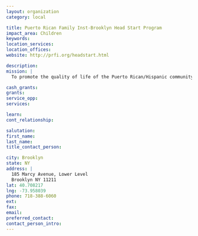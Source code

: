 ```yaml
---
layout: organization
category: local

title: Puerto Rican Family Inst-Brooklyn Head Start Program
impact_area: Children
keywords: 
location_services: 
location_offices: 
website: http://prfi.org/headstart.html

description: 
mission: |
  To promote the quality of life of the Puerto Rican/Hispanic community by providing bilingual and bicultural human services) in the preventive, health, mental health, education and research areas.

cash_grants: 
grants: 
service_opp: 
services: 

learn: 
cont_relationship: 

salutation: 
first_name: 
last_name: 
title_contact_person: 

city: Brooklyn
state: NY
address: |
  185 Marcy Avenue, Lower Level  
  Brooklyn NY 11211
lat: 40.708217
lng: -73.958039
phone: 718-388-6060
ext: 
fax: 
email: 
preferred_contact: 
contact_person_intro: 
---
```

